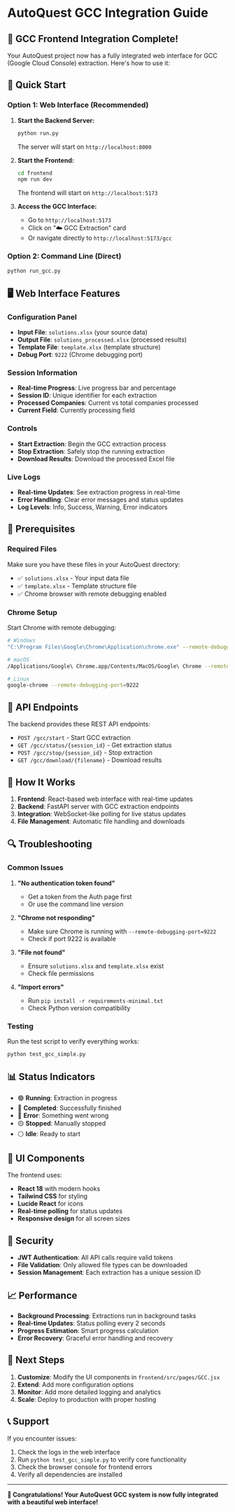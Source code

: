 # AutoQuest GCC Integration Guide

## 🎉 **GCC Frontend Integration Complete!**

Your AutoQuest project now has a fully integrated web interface for GCC (Google Cloud Console) extraction. Here's how to use it:

## 🚀 **Quick Start**

### **Option 1: Web Interface (Recommended)**

1. **Start the Backend Server:**
   ```bash
   python run.py
   ```
   The server will start on `http://localhost:8000`

2. **Start the Frontend:**
   ```bash
   cd frontend
   npm run dev
   ```
   The frontend will start on `http://localhost:5173`

3. **Access the GCC Interface:**
   - Go to `http://localhost:5173`
   - Click on "☁️ GCC Extraction" card
   - Or navigate directly to `http://localhost:5173/gcc`

### **Option 2: Command Line (Direct)**

```bash
python run_gcc.py
```

## 🖥️ **Web Interface Features**

### **Configuration Panel**
- **Input File**: `solutions.xlsx` (your source data)
- **Output File**: `solutions_processed.xlsx` (processed results)
- **Template File**: `template.xlsx` (template structure)
- **Debug Port**: `9222` (Chrome debugging port)

### **Session Information**
- **Real-time Progress**: Live progress bar and percentage
- **Session ID**: Unique identifier for each extraction
- **Processed Companies**: Current vs total companies processed
- **Current Field**: Currently processing field

### **Controls**
- **Start Extraction**: Begin the GCC extraction process
- **Stop Extraction**: Safely stop the running extraction
- **Download Results**: Download the processed Excel file

### **Live Logs**
- **Real-time Updates**: See extraction progress in real-time
- **Error Handling**: Clear error messages and status updates
- **Log Levels**: Info, Success, Warning, Error indicators

## 🔧 **Prerequisites**

### **Required Files**
Make sure you have these files in your AutoQuest directory:
- ✅ `solutions.xlsx` - Your input data file
- ✅ `template.xlsx` - Template structure file
- ✅ Chrome browser with remote debugging enabled

### **Chrome Setup**
Start Chrome with remote debugging:
```bash
# Windows
"C:\Program Files\Google\Chrome\Application\chrome.exe" --remote-debugging-port=9222

# macOS
/Applications/Google\ Chrome.app/Contents/MacOS/Google\ Chrome --remote-debugging-port=9222

# Linux
google-chrome --remote-debugging-port=9222
```

## 📱 **API Endpoints**

The backend provides these REST API endpoints:

- `POST /gcc/start` - Start GCC extraction
- `GET /gcc/status/{session_id}` - Get extraction status
- `POST /gcc/stop/{session_id}` - Stop extraction
- `GET /gcc/download/{filename}` - Download results

## 🎯 **How It Works**

1. **Frontend**: React-based web interface with real-time updates
2. **Backend**: FastAPI server with GCC extraction endpoints
3. **Integration**: WebSocket-like polling for live status updates
4. **File Management**: Automatic file handling and downloads

## 🔍 **Troubleshooting**

### **Common Issues**

1. **"No authentication token found"**
   - Get a token from the Auth page first
   - Or use the command line version

2. **"Chrome not responding"**
   - Make sure Chrome is running with `--remote-debugging-port=9222`
   - Check if port 9222 is available

3. **"File not found"**
   - Ensure `solutions.xlsx` and `template.xlsx` exist
   - Check file permissions

4. **"Import errors"**
   - Run `pip install -r requirements-minimal.txt`
   - Check Python version compatibility

### **Testing**
Run the test script to verify everything works:
```bash
python test_gcc_simple.py
```

## 📊 **Status Indicators**

- 🟢 **Running**: Extraction in progress
- 🔵 **Completed**: Successfully finished
- 🔴 **Error**: Something went wrong
- 🟡 **Stopped**: Manually stopped
- ⚪ **Idle**: Ready to start

## 🎨 **UI Components**

The frontend uses:
- **React 18** with modern hooks
- **Tailwind CSS** for styling
- **Lucide React** for icons
- **Real-time polling** for status updates
- **Responsive design** for all screen sizes

## 🔐 **Security**

- **JWT Authentication**: All API calls require valid tokens
- **File Validation**: Only allowed file types can be downloaded
- **Session Management**: Each extraction has a unique session ID

## 📈 **Performance**

- **Background Processing**: Extractions run in background tasks
- **Real-time Updates**: Status polling every 2 seconds
- **Progress Estimation**: Smart progress calculation
- **Error Recovery**: Graceful error handling and recovery

## 🚀 **Next Steps**

1. **Customize**: Modify the UI components in `frontend/src/pages/GCC.jsx`
2. **Extend**: Add more configuration options
3. **Monitor**: Add more detailed logging and analytics
4. **Scale**: Deploy to production with proper hosting

## 📞 **Support**

If you encounter issues:
1. Check the logs in the web interface
2. Run `python test_gcc_simple.py` to verify core functionality
3. Check the browser console for frontend errors
4. Verify all dependencies are installed

---

**🎉 Congratulations! Your AutoQuest GCC system is now fully integrated with a beautiful web interface!**
